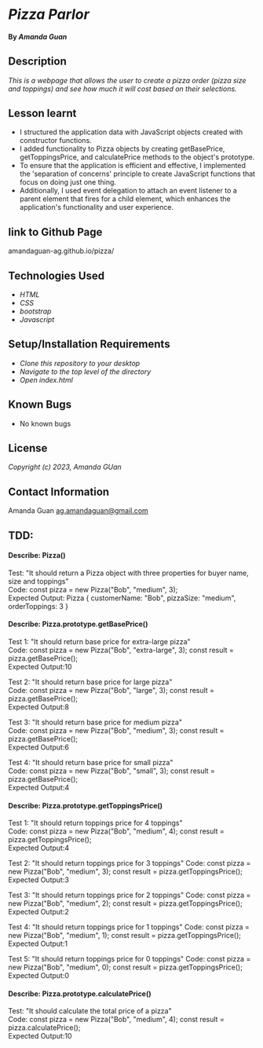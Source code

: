 # _Pizza Parlor_

#### By _**Amanda Guan**_

## Description

_This is a webpage that allows the user to create a pizza order (pizza size and toppings) and see how much it will cost based on their selections._

## Lesson learnt
- I structured the application data with JavaScript objects created with constructor functions. 
- I added functionality to Pizza objects by creating getBasePrice, getToppingsPrice, and calculatePrice methods to the object's prototype. 
- To ensure that the application is efficient and effective, I implemented the 'separation of concerns' principle to create JavaScript functions that focus on doing just one thing. 
- Additionally, I used event delegation to attach an event listener to a parent element that fires for a child element, which enhances the application's functionality and user experience.

## link to Github Page

amandaguan-ag.github.io/pizza/

## Technologies Used
- _HTML_
- _CSS_
- _bootstrap_
- _Javascript_

## Setup/Installation Requirements

- _Clone this repository to your desktop_
- _Navigate to the top level of the directory_
- _Open index.html_

## Known Bugs

- No known bugs

## License

_Copyright (c) 2023, Amanda GUan_

## Contact Information

Amanda Guan <ag.amandaguan@gmail.com>

## TDD:

#### Describe: Pizza()

Test: "It should return a Pizza object with three properties for buyer name, size and toppings"<br />
Code: const pizza = new Pizza("Bob", "medium", 3);<br />
Expected Output: Pizza { customerName: "Bob", pizzaSize: "medium", orderToppings: 3 }<br />

#### Describe: Pizza.prototype.getBasePrice()

Test 1: "It should return base price for extra-large pizza"<br />
Code: const pizza = new Pizza("Bob", "extra-large", 3); const result = pizza.getBasePrice();<br />
Expected Output:10<br />

Test 2: "It should return base price for large pizza"<br />
Code: const pizza = new Pizza("Bob", "large", 3); const result = pizza.getBasePrice();<br />
Expected Output:8<br />

Test 3: "It should return base price for medium pizza"<br />
Code: const pizza = new Pizza("Bob", "medium", 3); const result = pizza.getBasePrice();<br />
Expected Output:6<br />

Test 4: "It should return base price for small pizza"<br />
Code: const pizza = new Pizza("Bob", "small", 3); const result = pizza.getBasePrice();<br />
Expected Output:4<br />

#### Describe: Pizza.prototype.getToppingsPrice()

Test 1: "It should return toppings price for 4 toppings"<br />
Code: const pizza = new Pizza("Bob", "medium", 4); const result = pizza.getToppingsPrice();<br />
Expected Output:4<br />

Test 2: "It should return toppings price for 3 toppings"
Code: const pizza = new Pizza("Bob", "medium", 3); const result = pizza.getToppingsPrice();
Expected Output:3<br />

Test 3: "It should return toppings price for 2 toppings"
Code: const pizza = new Pizza("Bob", "medium", 2); const result = pizza.getToppingsPrice();
Expected Output:2<br />

Test 4: "It should return toppings price for 1 toppings"
Code: const pizza = new Pizza("Bob", "medium", 1); const result = pizza.getToppingsPrice();
Expected Output:1<br />

Test 5: "It should return toppings price for 0 toppings"
Code: const pizza = new Pizza("Bob", "medium", 0); const result = pizza.getToppingsPrice();
Expected Output:0<br />

#### Describe: Pizza.prototype.calculatePrice()

Test: "It should calculate the total price of a pizza"<br />
Code: const pizza = new Pizza("Bob", "medium", 4); const result = pizza.calculatePrice();<br />
Expected Output:10<br />